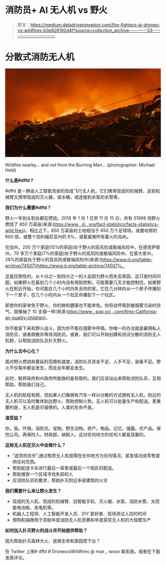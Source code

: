 # 消防员+ AI 无人机 vs 野火

> 原文：<https://medium.datadriveninvestor.com/fire-fighters-ai-drones-vs-wildfires-b3e826192d4f?source=collection_archive---------33----------------------->

# 分散式消防无人机

![](img/96193ecb6692600399c99e5fb5cc861f.png)

Wildfire nearby… and not from the Burning Man… (photographer: Michael Held)

**什么是#dffd？**

#dffd 是一群由人工智能驾驶的现成飞行无人机，它们携带现成的机械臂，这些机械臂又携带现成的灭火器，或水桶，或连接到水泵的水管等。

**我们为什么需要#dffd？**

野火一年到头到处都在燃烧。2018 年 1 月 1 日至 11 月 15 日，共有 51898 场野火燃烧了 850 万英亩(来源:[https://www . iii . org/fact-statistics/facts-statistics-wild fires](https://www.iii.org/fact-statistic/facts-statistics-wildfires))。相比之下，850 万英亩的土地相当于 650 万个足球场，或曼哈顿的 600 倍，或整个加利福尼亚州的 8%，或夏威夷所有着火的岛屿。

在加州，200 万个家庭(15%的家庭)处于野火的高风险或极端风险中。在德克萨斯州，70 多万个家庭(7%的家庭)处于野火的高风险或极端风险中。在蒙大拿州，28%的家庭处于野火的高风险或极端风险中(来源:[https://www.iii.org/table-archive/74507](https://www.iii.org/table-archive/74507))。

这是压倒性的。从十分之一到四分之一的人会因为野火而失去家园，这只是时间问题。如果野火在最初几个小时内没有得到控制，可能需要几天才能控制住。如果野火在附近开始，你可能在几个小时内失去你的家。它在几分钟内从一个房子传播到下一个房子，在几个小时内从一个社区传播到下一个社区。

即使你的家幸免于野火，你的肺和健康也不能幸免。你将会呼吸到被烟雾污染的空气，就像抽了 10 支烟一样(来源:[https://www . pop sci . com/fires-California-air-quality-children](https://www.popsci.com/fires-california-air-quality-cigarettes))。

你不能留下来和野火战斗，因为你不能在烟雾中呼吸。你唯一的办法就是雇佣私人消防员，或者疏散并等待消防员。或者，我们可以开始创建和测试分散的消防无人机群，以帮助消防队员扑灭野火。

**为什么去中心化？**

面对野火燃烧和蔓延的范围和速度，消防队员资金不足，人手不足，装备不足。野火不仅每年都会发生，而且全年都会发生。

此时，联邦政府和州政府所能做的是有限的。我们应该站出来帮助消防队员，互相帮助，帮助我们自己。

无人机的航程有限，但如果人们像拥有汽车一样以分散的方式拥有无人机，附近的无人机可以及时集体到达野火，帮助控制火势。无人机可以批量生产和配送。更重要的是，无人机是可替换的。人类的生命不是。

**谁受益？**

你。我。环境。消防员。宠物。野生动物。房产。物品。记忆。储蓄。农产品。保险公司。再保险人。财政部。纳税人。这对任何地方的任何人都是双赢的。

**这些无人机在交火中会做什么？**

*   “送货的优步”,通过租赁无人机按需在任何地方为任何情况、紧急情况或零售提供任何东西。
*   帮助配送卡车进行最后一英里或最后一个街区的配送。
*   帮助搜索一个区域寻找失踪的人
*   应消防队员的要求，帮助扑灭附近多层建筑的火灾

**我们需要什么来让野火发生？**

*   现成的无人机、现成的机械臂、旧智能手机、灭火器、水泵、消防水管、太阳能电池板、发电机等。
*   机器人工程师、人工智能开发人员、DIY 爱好者、现场测试人员的时间
*   预购和捐赠用于资助年度消防无人机竞赛和年度获奖无人机的大规模生产

**如何加入扑灭野火的战斗并开始提供帮助？**

因为帮助扑灭森林大火、拯救生命和家园而下台？

在 Twitter 上用# dffd # DronesvsWildfires @ max _ woon 联系我，或者在下面发表评论。
